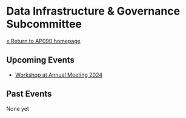 # Data Infrastructure & Governance Subcommittee

[« Return to AP090 homepage](/)

## Upcoming Events

- [Workshop at Annual Meeting 2024](/annual-meetings/2024/data-infra-gov-subcommittee)

## Past Events

None yet
